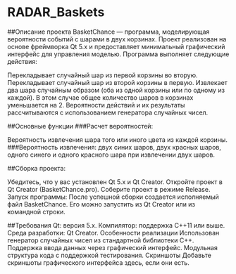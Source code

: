 # RADAR_Baskets
##Описание проекта
BasketChance — программа, моделирующая вероятности событий с шарами в двух корзинах. Проект реализован на основе фреймворка Qt 5.x и предоставляет минимальный графический интерфейс для управления моделью. Программа выполняет следующие действия:

Перекладывает случайный шар из первой корзины во вторую.
Перекладывает случайный шар из второй корзины в первую.
Извлекает два шара случайным образом (оба из одной корзины или по одному из каждой). В этом случае общее количество шаров в корзинах уменьшается на 2.
Вероятности действий и их результаты рассчитываются с использованием генератора случайных чисел.

##Основные функции
###Расчет вероятностей:

Вероятность извлечения шара того или иного цвета из каждой корзины.
###Вероятность извлечения:
двух синих шаров,
двух красных шаров,
одного синего и одного красного шара при извлечении двух шаров.

##Сборка проекта:

Убедитесь, что у вас установлен Qt 5.x и Qt Creator.
Откройте проект в Qt Creator (BasketChance.pro).
Соберите проект в режиме Release.
Запуск программы: После успешной сборки создается исполняемый файл BasketChance. Его можно запустить из Qt Creator или из командной строки.



##Требования
Qt: версия 5.x.
Компилятор: поддержка C++11 или выше.
Среда разработки: Qt Creator.
Особенности реализации
Использован генератор случайных чисел из стандартной библиотеки C++.
Поддержка ввода данных через графический интерфейс.
Модульная структура кода с поддержкой тестирования.
Скриншоты
Добавьте скриншоты графического интерфейса здесь, если они есть.

